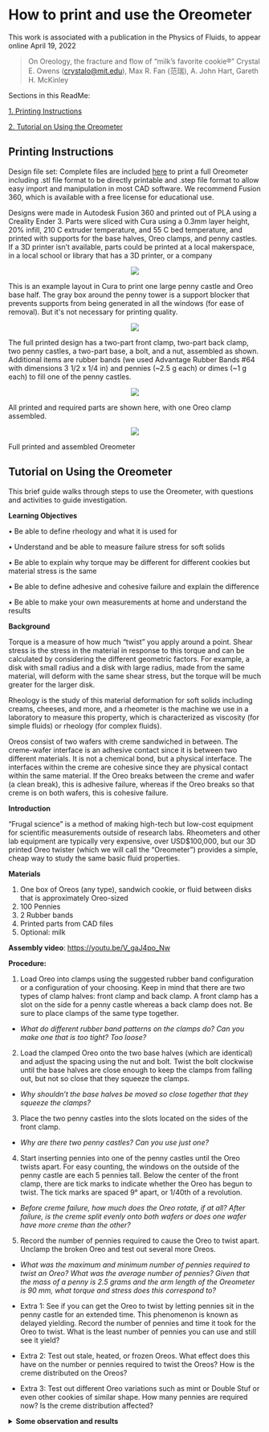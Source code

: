 # How to print and use the Oreometer

This work is associated with a publication in the Physics of Fluids, to appear online April 19, 2022

>On Oreology, the fracture and flow of “milk’s favorite cookie®”
>Crystal E. Owens (crystalo@mit.edu), Max R. Fan (范瑞), A. John Hart, Gareth H. McKinley
 
Sections in this ReadMe: 

[1. Printing Instructions](#printing-instructions)

[2. Tutorial on Using the Oreometer](#tutorial-on-using-the-oreometer)

## Printing Instructions

Design file set: Complete files are included [here](https://github.com/crystalowens/oreometer/tree/main/printable-files) to print a full Oreometer including .stl file format to be directly printable and .step file format to allow easy import and manipulation in most CAD software. We recommend Fusion 360, which is available with a free license for educational use. 

Designs were made in Autodesk Fusion 360 and printed out of PLA using a Creality Ender 3. Parts were sliced with Cura using a 0.3mm layer height, 20% infill, 210 C extruder temperature, and 55 C bed temperature, and printed with supports for the base halves, Oreo clamps, and penny castles. If a 3D printer isn’t available, parts could be printed at a local makerspace, in a local school or library that has a 3D printer, or a company

<p align="center">
 <img src="https://user-images.githubusercontent.com/96365229/163449986-2a796cef-dba0-480c-96cc-bbf98f40ec07.png">
</p>

This is an example layout in Cura to print one large penny castle and Oreo base half. The gray box around the penny tower is a support blocker that prevents supports from being generated in all the windows (for ease of removal). But it's not necessary for printing quality. 

<p align="center">
<img src="https://user-images.githubusercontent.com/96365229/163450658-34c8d7cf-3d79-4269-be05-68fd7128652a.png">
</p>

The full printed design has a two-part front clamp, two-part back clamp, two penny castles, a two-part base, a bolt, and a nut, assembled as shown. Additional items are rubber bands (we used Advantage Rubber Bands #64 with dimensions 3 1/2 x 1/4 in) and pennies (~2.5 g each) or dimes (~1 g each) to fill one of the penny castles. 

<p align="center">
<img src="https://user-images.githubusercontent.com/96365229/163477439-c5f05c2f-9841-49a0-b49a-e639caa30c41.png">
</p>

All printed and required parts are shown here, with one Oreo clamp assembled. 

<p align="center">
<img src="https://user-images.githubusercontent.com/96365229/163477651-c38f01a7-3874-4bc8-8c1b-5407ef7f397e.png">
</p>

Full printed and assembled Oreometer 

## Tutorial on Using the Oreometer

This brief guide walks through steps to use the Oreometer, with questions and activities to guide investigation.  

**Learning Objectives**

•	Be able to define rheology and what it is used for 

•	Understand and be able to measure failure stress for soft solids

•	Be able to explain why torque may be different for different cookies but material stress is the same 

•	Be able to define adhesive and cohesive failure and explain the difference

•	Be able to make your own measurements at home and understand the results

**Background**

Torque is a measure of how much “twist” you apply around a point. Shear stress is the stress in the material in response to this torque and can be calculated by considering the different geometric factors. For example, a disk with small radius and a disk with large radius, made from the same material, will deform with the same shear stress, but the torque will be much greater for the larger disk. 

Rheology is the study of this material deformation for soft solids including creams, cheeses, and more, and a rheometer is the machine we use in a laboratory to measure this property, which is characterized as viscosity (for simple fluids) or rheology (for complex fluids). 

Oreos consist of two wafers with creme sandwiched in between. The creme-wafer interface is an adhesive contact since it is between two different materials. It is not a chemical bond, but a physical interface. The interfaces within the creme are cohesive since they are physical contact within the same material. If the Oreo breaks between the creme and wafer (a clean break), this is adhesive failure, whereas if the Oreo breaks so that creme is on both wafers, this is cohesive failure.

**Introduction**

“Frugal science” is a method of making high-tech but low-cost equipment for scientific measurements outside of research labs. Rheometers and other lab equipment are typically very expensive, over USD$100,000, but our 3D printed Oreo twister (which we will call the “Oreometer”) provides a simple, cheap way to study the same basic fluid properties. 

**Materials**

1. One box of Oreos (any type), sandwich cookie, or fluid between disks that is approximately Oreo-sized
2. 100 Pennies
3. 2 Rubber bands
4. Printed parts from CAD files
5. Optional: milk

**Assembly video**: https://youtu.be/V_gaJ4po_Nw

**Procedure:**
1.	Load Oreo into clamps using the suggested rubber band configuration or a configuration of your choosing. Keep in mind that there are two types of clamp halves: front clamp and back clamp. A front clamp has a slot on the side for a penny castle whereas a back clamp does not. Be sure to place clamps of the same type together. 

* _What do different rubber band patterns on the clamps do? Can you make one that is too tight? Too loose?_

2.	Load the clamped Oreo onto the two base halves (which are identical) and adjust the spacing using the nut and bolt. Twist the bolt clockwise until the base halves are close enough to keep the clamps from falling out, but not so close that they squeeze the clamps.

* _Why shouldn’t the base halves be moved so close together that they squeeze the clamps?_

3.	Place the two penny castles into the slots located on the sides of the front clamp. 

* _Why are there two penny castles? Can you use just one?_

4.	Start inserting pennies into one of the penny castles until the Oreo twists apart. For easy counting, the windows on the outside of the penny castle are each 5 pennies tall. Below the center of the front clamp, there are tick marks to indicate whether the Oreo has begun to twist. The tick marks are spaced 9° apart, or 1/40th of a revolution.

* _Before creme failure, how much does the Oreo rotate, if at all? After failure, is the creme split evenly onto both wafers or does one wafer have more creme than the other?_

5.	Record the number of pennies required to cause the Oreo to twist apart. Unclamp the broken Oreo and test out several more Oreos.

* _What was the maximum and minimum number of pennies required to twist an Oreo? What was the average number of pennies? Given that the mass of a penny is 2.5 grams and the arm length of the Oreometer is 90 mm, what torque and stress does this correspond to?_

* Extra 1: See if you can get the Oreo to twist by letting pennies sit in the penny castle for an extended time. This phenomenon is known as delayed yielding. Record the number of pennies and time it took for the Oreo to twist. What is the least number of pennies you can use and still see it yield?  

* Extra 2: Test out stale, heated, or frozen Oreos. What effect does this have on the number or pennies required to twist the Oreos? How is the creme distributed on the Oreos?

* Extra 3: Test out different Oreo variations such as mint or Double Stuf or even other cookies of similar shape. How many pennies are required now? Is the creme distribution affected?

<details>
 <summary><b>Some observation and results</b></summary>

 Normal Oreos take around 30-60 pennies to break. However, Oreos that have been heated, chilled, or become stale will likely require more or fewer less pennies than this. 
 
 It is common to see clean breaks (adhesive failure profiles). This is likely due to [the way the Oreos were manufactured](https://www.youtube.com/watch?t=193&v=HlZmDxcbpWw&feature=youtu.be), where the creme bonds weakly with one of the wafers. Oftentimes, within an Oreo box most of the weak wafer-creme bonds will be on the same side for all the Oreos. 
 
  Find more details of our observations in our paper. 
 
 </details>
